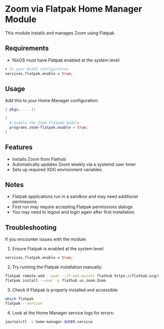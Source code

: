 # Zoom via Flatpak Home Manager Module

This module installs and manages Zoom using Flatpak.

## Requirements

- NixOS must have Flatpak enabled at the system level:
```nix
# In your NixOS configuration
services.flatpak.enable = true;
```

## Usage

Add this to your Home Manager configuration:

```nix
{ pkgs, ... }:

{
  # Enable the Zoom Flatpak module
  programs.zoom-flatpak.enable = true;
}
```

## Features

- Installs Zoom from Flathub
- Automatically updates Zoom weekly via a systemd user timer
- Sets up required XDG environment variables

## Notes

- Flatpak applications run in a sandbox and may need additional permissions
- First run may require accepting Flatpak permissions dialogs
- You may need to logout and login again after first installation

## Troubleshooting

If you encounter issues with the module:

1. Ensure Flatpak is enabled at the system level:
```nix
services.flatpak.enable = true;
```

2. Try running the Flatpak installation manually:
```bash
flatpak remote-add --user --if-not-exists flathub https://flathub.org/repo/flathub.flatpakrepo
flatpak install --user -y flathub us.zoom.Zoom
```

3. Check if Flatpak is properly installed and accessible:
```bash
which flatpak
flatpak --version
```

4. Look at the Home Manager service logs for errors:
```bash
journalctl -u home-manager-$USER.service
``` 